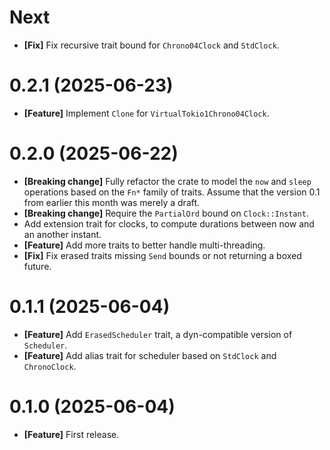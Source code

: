 # Next

- **[Fix]** Fix recursive trait bound for `Chrono04Clock` and `StdClock`.

# 0.2.1 (2025-06-23)

- **[Feature]** Implement `Clone` for `VirtualTokio1Chrono04Clock`.

# 0.2.0 (2025-06-22)

- **[Breaking change]** Fully refactor the crate to model the `now` and `sleep`
  operations based on the `Fn*` family of traits. Assume that the version 0.1
  from earlier this month was merely a draft.
- **[Breaking change]** Require the `PartialOrd` bound on `Clock::Instant`.
- Add extension trait for clocks, to compute durations between now and an another
  instant.
- **[Feature]** Add more traits to better handle multi-threading.
- **[Fix]** Fix erased traits missing `Send` bounds or not returning a boxed future.

# 0.1.1 (2025-06-04)

- **[Feature]** Add `ErasedScheduler` trait, a dyn-compatible version of `Scheduler`.
- **[Feature]** Add alias trait for scheduler based on `StdClock` and `ChronoClock`.

# 0.1.0 (2025-06-04)

- **[Feature]** First release.
